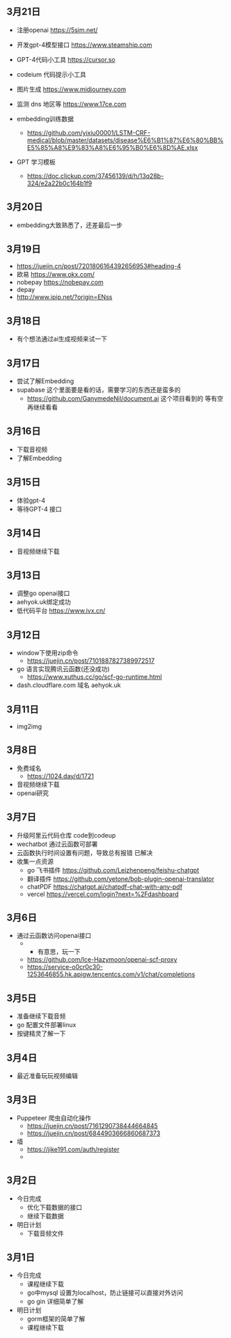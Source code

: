 
## 3月21日
- 注册openai https://5sim.net/
- 开发gpt-4模型接口 https://www.steamship.com
- GPT-4代码小工具 https://cursor.so
- codeium 代码提示小工具
- 图片生成 https://www.midjourney.com
- 监测 dns 地区等 https://www.17ce.com

- embedding训练数据 
  - https://github.com/yixiu00001/LSTM-CRF-medical/blob/master/datasets/disease%E6%B1%87%E6%80%BB%E5%85%A8%E9%83%A8%E6%95%B0%E6%8D%AE.xlsx

- GPT 学习模板
  - https://doc.clickup.com/37456139/d/h/13q28b-324/e2a22b0c164b1f9
## 3月20日
- embedding大致熟悉了，还差最后一步
## 3月19日
- https://juejin.cn/post/7201806164392656953#heading-4
- 欧易 https://www.okx.com/
- nobepay https://nobepay.com
- depay
- http://www.ipip.net/?origin=ENss
## 3月18日
- 有个想法通过ai生成视频来试一下
## 3月17日
- 尝试了解Embedding
- supabase 这个里面要是看的话，需要学习的东西还是蛮多的
  - https://github.com/GanymedeNil/document.ai 这个项目看到的  等有空再继续看看
## 3月16日
- 下载音视频
- 了解Embedding
## 3月15日
- 体验gpt-4
- 等待GPT-4 接口
## 3月14日
- 音视频继续下载
## 3月13日
- 调整go openai接口
- aehyok.uk绑定成功
- 低代码平台 https://www.ivx.cn/ 
## 3月12日
- window下使用zip命令
  - https://juejin.cn/post/7101887827389972517
- go 语言实现腾讯云函数(还没成功)
  - https://www.xuthus.cc/go/scf-go-runtime.html
- dash.cloudflare.com 域名  aehyok.uk
## 3月11日
- img2img
## 3月8日
- 免费域名
  - https://1024.day/d/1721
- 音视频继续下载
- openai研究
## 3月7日
- 升级阿里云代码仓库 code到codeup
- wechatbot 通过云函数可部署
- 云函数执行时间设置有问题，导致总有报错 已解决 
- 收集一点资源
  - go 飞书插件 https://github.com/Leizhenpeng/feishu-chatgpt
  - 翻译插件 https://github.com/yetone/bob-plugin-openai-translator
  - chatPDF https://chatgpt.ai/chatpdf-chat-with-any-pdf
  - vercel https://vercel.com/login?next=%2Fdashboard
## 3月6日
- 通过云函数访问openai接口
  - - 有意思，玩一下
  - https://github.com/Ice-Hazymoon/openai-scf-proxy
  - https://service-o0cr0c30-1253646855.hk.apigw.tencentcs.com/v1/chat/completions
## 3月5日
- 准备继续下载音频
- go 配置文件部署linux
- 按键精灵了解一下

## 3月4日
- 最近准备玩玩视频编辑
## 3月3日
- Puppeteer 爬虫自动化操作
  - https://juejin.cn/post/7161290738444664845
  - https://juejin.cn/post/6844903666860687373
- 墙
  - https://jike191.com/auth/register
  - 
## 3月2日
- 今日完成
  - 优化下载数据的接口
  - 继续下载数据
- 明日计划
  - 下载音频文件
## 3月1日
- 今日完成
  - 课程继续下载
  - go中mysql 设置为localhost，防止链接可以直接对外访问
  - go gin 详细简单了解
- 明日计划
  - gorm框架的简单了解
  - 课程继续下载
